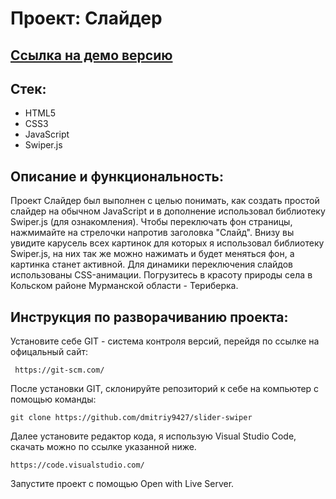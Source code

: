 # Проект: Слайдер

## [Ссылка на демо версию](https://dmitriy9427.github.io/slider-swiper/)

## Стек:

- HTML5
- CSS3
- JavaScript
- Swiper.js

## Описание и функциональность:

Проект Слайдер был выполнен с целью понимать, как создать простой слайдер на обычном JavaScript и в дополнение использовал библиотеку Swiper.js (для ознакомления). Чтобы переключать фон страницы, нажмимайте на стрелочки напротив заголовка "Слайд". Внизу вы увидите карусель всех картинок для которых я использовал библиотеку Swiper.js, на них так же можно нажимать и будет меняться фон, а картинка станет активной. Для динамики переключения слайдов использованы CSS-анимации. Погрузитесь в красоту природы села в Кольском районе Мурманской области - Териберка.

## Инструкция по разворачиванию проекта:

Установите себе GIT - система контроля версий, перейдя по ссылке на офицальный сайт:

```
 https://git-scm.com/
```

После установки GIT, склонируйте репозиторий к себе на компьютер с помощью команды:

```
git clone https://github.com/dmitriy9427/slider-swiper
```

Далее установите редактор кода, я использую Visual Studio Code, скачать можно по ссылке указанной ниже.

```
https://code.visualstudio.com/
```

Запустите проект с помощью Open with Live Server.
